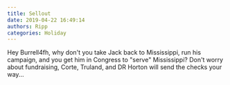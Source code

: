 ```yaml
---
title: Sellout
date: 2019-04-22 16:49:14
authors: Ripp
categories: Holiday
---
```


 Hey Burrell4fh, why don't you take Jack back to Mississippi, run his campaign, and you get him in Congress to "serve" Mississippi?
Don't worry about fundraising, Corte, Truland, and DR Horton will send the checks your way...